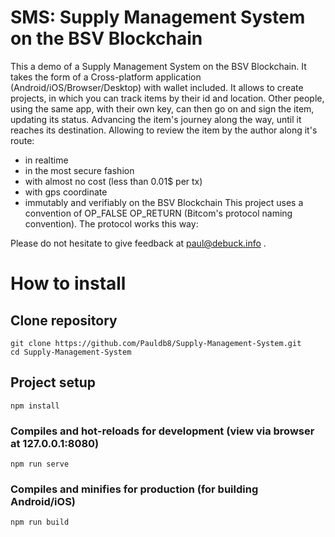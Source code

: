 # SMS: Supply Management System on the BSV Blockchain
This a demo of a Supply Management System on the BSV Blockchain.
It takes the form of a Cross-platform application (Android/iOS/Browser/Desktop) with wallet included.
It allows to create projects, in which you can track items by their id and location.
Other people, using the same app, with their own key, can then go on and sign the item, updating its status.
Advancing the item's journey along the way, until it reaches its destination.
Allowing to review the item by the author along it's route:
 - in realtime
 - in the most secure fashion
 - with almost no cost (less than 0.01$ per tx)
 - with gps coordinate
 - immutably and verifiably on the BSV Blockchain
This project uses a convention of OP_FALSE OP_RETURN (Bitcom's protocol naming convention).
The protocol works this way:

Please do not hesitate to give feedback at paul@debuck.info .

# How to install
## Clone repository
```
git clone https://github.com/Pauldb8/Supply-Management-System.git
cd Supply-Management-System
``` 

## Project setup
```
npm install
```

### Compiles and hot-reloads for development (view via browser at 127.0.0.1:8080)
```
npm run serve
```

### Compiles and minifies for production (for building Android/iOS)
```
npm run build
```
